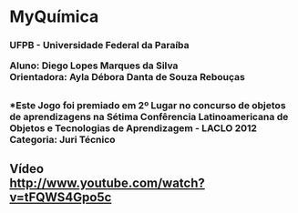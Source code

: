 MyQuímica
=========

<h3>UFPB - Universidade Federal da Paraíba

Aluno: Diego Lopes Marques da Silva<br>
Orientadora: Ayla Débora Danta de Souza Rebouças<h2>

<h3>*Este Jogo foi premiado em 2º Lugar no concurso de objetos de aprendizagens na Sétima Confêrencia Latinoamericana de Objetos e Tecnologias de Aprendizagem - LACLO 2012<br>Categoria: Juri Técnico<h2>

Vídeo<br>
http://www.youtube.com/watch?v=tFQWS4Gpo5c